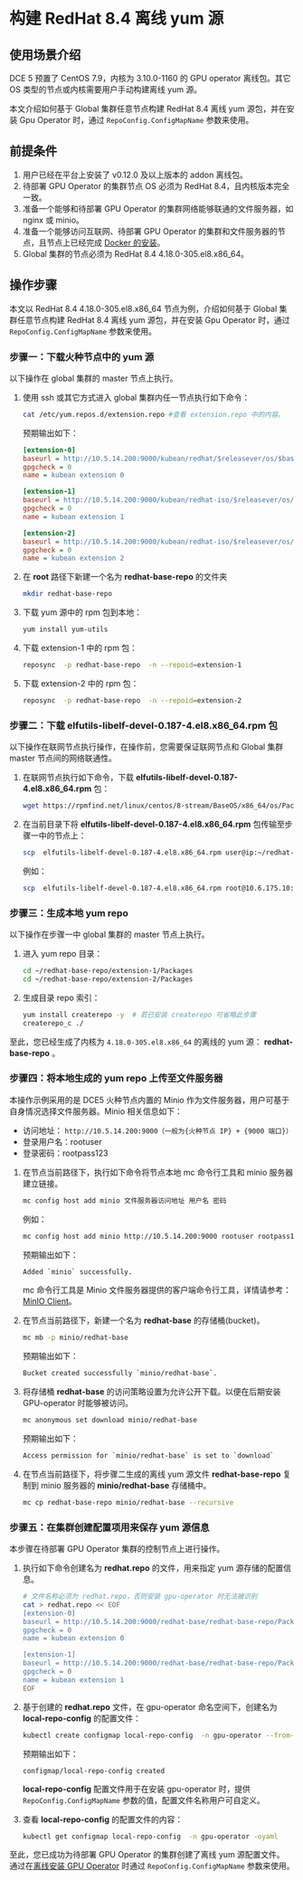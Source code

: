 # 构建 RedHat 8.4 离线 yum 源

## 使用场景介绍

DCE 5 预置了 CentOS 7.9，内核为 3.10.0-1160 的 GPU operator 离线包。其它 OS 类型的节点或内核需要用户手动构建离线 yum 源。

本文介绍如何基于 Global 集群任意节点构建 RedHat 8.4 离线 yum 源包，并在安装 Gpu Operator 时，通过 `RepoConfig.ConfigMapName` 参数来使用。

## 前提条件

1. 用户已经在平台上安装了 v0.12.0 及以上版本的 addon 离线包。
2. 待部署 GPU Operator 的集群节点 OS 必须为 RedHat 8.4，且内核版本完全一致。
3. 准备一个能够和待部署 GPU Operator 的集群网络能够联通的文件服务器，如 nginx 或 minio。
4. 准备一个能够访问互联网、待部署 GPU Operator 的集群和文件服务器的节点，且节点上已经完成 [Docker 的安装](../../../../install/community/kind/online.md#安装-docker)。
5. Global 集群的节点必须为 RedHat 8.4 4.18.0-305.el8.x86_64。

## 操作步骤

本文以 RedHat 8.4 4.18.0-305.el8.x86_64 节点为例，介绍如何基于 Global 集群任意节点构建 RedHat 8.4 离线 yum 源包，并在安装 Gpu Operator 时，通过 `RepoConfig.ConfigMapName` 参数来使用。

### 步骤一：下载火种节点中的 yum 源

以下操作在 global 集群的 master 节点上执行。

1. 使用 ssh 或其它方式进入 global 集群内任一节点执行如下命令：

    ```bash
    cat /etc/yum.repos.d/extension.repo #查看 extension.repo 中的内容。
    ```

    预期输出如下：

    ```ini
    [extension-0]
    baseurl = http://10.5.14.200:9000/kubean/redhat/$releasever/os/$basearch
    gpgcheck = 0
    name = kubean extension 0

    [extension-1]
    baseurl = http://10.5.14.200:9000/kubean/redhat-iso/$releasever/os/$basearch/AppStream
    gpgcheck = 0
    name = kubean extension 1

    [extension-2]
    baseurl = http://10.5.14.200:9000/kubean/redhat-iso/$releasever/os/$basearch/BaseOS
    gpgcheck = 0
    name = kubean extension 2
    ```

2. 在 __root__ 路径下新建一个名为 __redhat-base-repo__ 的文件夹

    ```bash
    mkdir redhat-base-repo
    ```

3. 下载 yum 源中的 rpm 包到本地：

    ```bash
    yum install yum-utils
    ```

4. 下载 extension-1 中的 rpm 包：

    ```bash
    reposync  -p redhat-base-repo  -n --repoid=extension-1
    ```

5. 下载 extension-2 中的 rpm 包：

    ```bash
    reposync  -p redhat-base-repo  -n --repoid=extension-2
    ```

### 步骤二：下载 elfutils-libelf-devel-0.187-4.el8.x86_64.rpm 包

以下操作在联网节点执行操作，在操作前，您需要保证联网节点和 Global 集群 master 节点间的网络联通性。

1. 在联网节点执行如下命令，下载 __elfutils-libelf-devel-0.187-4.el8.x86_64.rpm__ 包：

    ```bash
    wget https://rpmfind.net/linux/centos/8-stream/BaseOS/x86_64/os/Packages/elfutils-libelf-devel-0.187-4.el8.x86_64.rpm
    ```

2. 在当前目录下将 __elfutils-libelf-devel-0.187-4.el8.x86_64.rpm__ 包传输至步骤一中的节点上：

    ```bash
    scp  elfutils-libelf-devel-0.187-4.el8.x86_64.rpm user@ip:~/redhat-base-repo/extension-2/Packages/
    ```

    例如：

    ```bash
    scp  elfutils-libelf-devel-0.187-4.el8.x86_64.rpm root@10.6.175.10:~/redhat-base-repo/extension-2/Packages/
    ```

### 步骤三：生成本地 yum repo

以下操作在步骤一中 global 集群的 master 节点上执行。

1. 进入 yum repo 目录：

    ```bash
    cd ~/redhat-base-repo/extension-1/Packages
    cd ~/redhat-base-repo/extension-2/Packages
    ```

2. 生成目录 repo 索引：

    ```bash
    yum install createrepo -y  # 若已安装 createrepo 可省略此步骤
    createrepo_c ./
    ```

至此，您已经生成了内核为 `4.18.0-305.el8.x86_64` 的离线的 yum 源： __redhat-base-repo__ 。

### 步骤四：将本地生成的 yum repo 上传至文件服务器

本操作示例采用的是 DCE5 火种节点内置的 Minio 作为文件服务器，用户可基于自身情况选择文件服务器。Minio 相关信息如下：

- 访问地址： `http://10.5.14.200:9000（一般为{火种节点 IP} + {9000 端口}）` 
- 登录用户名：rootuser
- 登录密码：rootpass123

1. 在节点当前路径下，执行如下命令将节点本地 mc 命令行工具和 minio 服务器建立链接。

    ```bash
    mc config host add minio 文件服务器访问地址 用户名 密码
    ```

    例如：

    ```bash
    mc config host add minio http://10.5.14.200:9000 rootuser rootpass123
    ```

    预期输出如下：

    ```bash
    Added `minio` successfully.
    ```

    mc 命令行工具是 Minio 文件服务器提供的客户端命令行工具，详情请参考：
    [MinIO Client](https://min.io/docs/minio/linux/reference/minio-mc.html)。

2. 在节点当前路径下，新建一个名为 __redhat-base__ 的存储桶(bucket)。

    ```bash
    mc mb -p minio/redhat-base
    ```

    预期输出如下：

    ```bash
    Bucket created successfully `minio/redhat-base`.
    ```

3. 将存储桶 __redhat-base__ 的访问策略设置为允许公开下载。以便在后期安装 GPU-operator 时能够被访问。

    ```bash
    mc anonymous set download minio/redhat-base
    ```

    预期输出如下：

    ```bash
    Access permission for `minio/redhat-base` is set to `download` 
    ```

4. 在节点当前路径下，将步骤二生成的离线 yum 源文件 __redhat-base-repo__ 复制到 minio 服务器的 __minio/redhat-base__ 存储桶中。

    ```bash
    mc cp redhat-base-repo minio/redhat-base --recursive
    ```

### 步骤五：在集群创建配置项用来保存 yum 源信息

本步骤在待部署 GPU Operator 集群的控制节点上进行操作。

1. 执行如下命令创建名为 __redhat.repo__ 的文件，用来指定 yum 源存储的配置信息。

    ```bash
    # 文件名称必须为 redhat.repo，否则安装 gpu-operator 时无法被识别
    cat > redhat.repo << EOF
    [extension-0]
    baseurl = http://10.5.14.200:9000/redhat-base/redhat-base-repo/Packages #步骤一中，放置 yum 源的文件服务器地址
    gpgcheck = 0
    name = kubean extension 0
    
    [extension-1]
    baseurl = http://10.5.14.200:9000/redhat-base/redhat-base-repo/Packages #步骤一中，放置 yum 源的文件服务器地址
    gpgcheck = 0
    name = kubean extension 1
    EOF
    ```

2. 基于创建的 __redhat.repo__ 文件，在 gpu-operator 命名空间下，创建名为 __local-repo-config__ 的配置文件：

    ```bash
    kubectl create configmap local-repo-config  -n gpu-operator --from-file=./redhat.repo 
    ```

    预期输出如下：

    ```
    configmap/local-repo-config created
    ```

    __local-repo-config__ 配置文件用于在安装 gpu-operator 时，提供 `RepoConfig.ConfigMapName` 参数的值，配置文件名称用户可自定义。

3. 查看 __local-repo-config__ 的配置文件的内容：

    ```bash
    kubectl get configmap local-repo-config  -n gpu-operator -oyaml
    ```

至此，您已成功为待部署 GPU Operator 的集群创建了离线 yum 源配置文件。
通过在[离线安装 GPU Operator](./install_nvidia_driver_of_operator.md) 时通过 `RepoConfig.ConfigMapName` 参数来使用。
